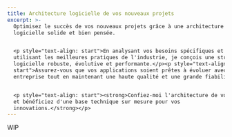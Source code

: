 ```yaml
---
title: Architecture logicielle de vos nouveaux projets
excerpt: >-
  Optimisez le succès de vos nouveaux projets grâce à une architecture
  logicielle solide et bien pensée.


  <p style="text-align: start">En analysant vos besoins spécifiques et en
  utilisant les meilleures pratiques de l'industrie, je conçois une structure
  logicielle robuste, évolutive et performante.</p><p style="text-align:
  start">Assurez-vous que vos applications soient prêtes à évoluer avec votre
  entreprise tout en maintenant une haute qualité et une grande fiabilité.</p>


  <p style="text-align: start"><strong>Confiez-moi l'architecture de vos projets
  et bénéficiez d'une base technique sur mesure pour vos
  innovations.</strong></p>
---
```

WIP